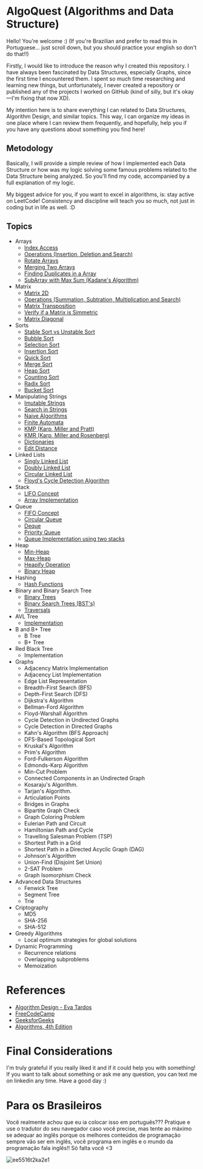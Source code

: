 # AlgoQuest (Algorithms and Data Structure)

Hello! You're welcome :) (If you're Brazilian and prefer to read this in Portuguese... just scroll down, but you should practice your english so don't do that!!)

Firstly, I would like to introduce the reason why I created this repository. I have always been fascinated by Data Structures, especially Graphs, since the first time I encountered them. I spent so much time researching and learning new things, but unfortunately, I never created a repository or published any of the projects I worked on GitHub (kind of silly, but it's okay—I'm fixing that now XD).

My intention here is to share everything I can related to Data Structures, Algorithm Design, and similar topics. This way, I can organize my ideas in one place where I can review them frequently, and hopefully, help you if you have any questions about something you find here!

## Metodology

Basically, I will provide a simple review of how I implemented each Data Structure or how was my logic solving some famous problems related to the Data Structure being analyzed. So you'll find my code, accompanied by a full explanation of my logic.

My biggest advice for you, if you want to excel in algorithms, is: stay active on LeetCode! Consistency and discipline will teach you so much, not just in coding but in life as well. :D

## Topics
- Arrays
    - [Index Access](Implementations/Arrays/index_access.cpp)
    - [Operations (Insertion, Deletion and Search)](Implementations/Arrays/operations.cpp) 
    - [Rotate Arrays](Implementations/Arrays/rotate_array.cpp)
    - [Merging Two Arrays](Implementations/Arrays/merging_arrays.cpp)
    - [Finding Duplicates in a Array](Implementations/Arrays/find_duplicated.cpp)
    - [SubArray with Max Sum (Kadane's Algorithm)](Implementations/Arrays/kadane_algo.cpp)
- Matrix
    - [Matrix 2D](Implementations/Matrix/2d_matrix.cpp)
    - [Operations (Summation, Subtration, Multiplication and Search)](Implementations/Matrix/Operations/)
    - [Matrix Transposition](Implementations/Matrix/transposition.cpp)
    - [Verify if a Matrix is Simmetric](Implementations/Matrix/verify_simmetry.cpp)
    - [Matrix Diagonal](Implementations/Matrix/matrix_diagonal.cpp)
- Sorts
    - [Stable Sort vs Unstable Sort](Implementations/Sorts/stable_sorts.cpp)
    - [Bubble Sort](Implementations/Sorts/bubble_sort.cpp)
    - [Selection Sort](Implementations/Sorts/selection_sort.cpp)
    - [Insertion Sort](Implementations/Sorts/insertion_sort.cpp)
    - [Quick Sort](Implementations/Sorts/quick_sort.cpp)
    - [Merge Sort](Implementations/Sorts/merge_sort.cpp)
    - [Heap Sort](Implementations/Sorts/heap_sort.cpp)
    - [Counting Sort](Implementations/Sorts/counting_sort.cpp)
    - [Radix Sort](Implementations/Sorts/radix_sort.cpp)
    - [Bucket Sort](Implementations/Sorts/bucket_sort.cpp)
- Manipulating Strings
    - [Imutable Strings](Implementations/Strings/imutable_strings.cpp)
    - [Search in Strings](Implementations/Strings/search_strings.cpp)
    - [Naive Algorithms](Implementations/Strings/naive_strings.cpp)
    - [Finite Automata](Implementations/Strings/finite_automata.cpp)
    - [KMP (Karp, Miller and Pratt)](Implementations/Strings/kmp_algo.cpp)
    - [KMR (Karp, Miller and Rosenberg)](Implementations/Strings/kmr_algo.cpp)
    - [Dictionaries](Implementations/Strings/dictionaries.cpp)
    - [Edit Distance](Implementations/Strings/edit_distance.cpp)
- Linked Lists
    - [Singly Linked List](Implementations/LinkedLists/singly_linked.cpp)
    - [Doubly Linked List](Implementations/LinkedLists/doubly_linked.cpp)
    - [Circular Linked List](Implementations/LinkedLists/circular_linked.cpp)
    - [Floyd's Cycle Detection Algorithm](Implementations/LinkedLists/floyd_algo.cpp)
- Stack
    - [LIFO Concept](Implementations/Stack/lifo.cpp)
    - [Array Implementation](Implementations/Stack/array_imp.cpp)
- Queue
    - [FIFO Concept](Implementations/Queue/fifo.cpp)
    - [Circular Queue](Implementations/Stack/circular_queue.cpp)
    - [Deque](Implementations/Stack/deque.cpp)
    - [Priority Queue](Implementations/Stack/priority_queue.cpp)
    - [Queue Implementation using two stacks](Implementations/Stack/two_stacks.cpp)
- Heap
    - [Min-Heap](Implementations/Heaps/minheap.cpp)
    - [Max-Heap](Implementations/Heaps/maxheap.cpp)
    - [Heapify Operation](Implementations/Heaps/heapify.cpp)
    - [Binary Heap](Implementations/Heaps/binary_heap.cpp)
- Hashing
    - [Hash Functions](Implementations/Hashing/hashing.cpp)
- Binary and Binary Search Tree
    - [Binary Trees](Implementations/BinaryTree/binary_tree.cpp)
    - [Binary Search Trees (BST's)](Implementations/BinaryTree/bst.cpp)
    - [Traversals](Implementations/BinaryTree/traversals.cpp)
- AVL Tree
    - [Implementation](Implementations/AVLTree/avl_tree.cpp)
- B and B+ Tree
    - B Tree
    - B+ Tree
- Red Black Tree
    - Implementation 
- Graphs
    - Adjacency Matrix Implementation
    - Adjacency List Implementation 
    - Edge List Representation
    - Breadth-First Search (BFS)
    - Depth-First Search (DFS)
    - Dijkstra's Algorithm
    - Bellman-Ford Algorithm
    - Floyd-Warshall Algorithm
    - Cycle Detection in Undirected Graphs
    - Cycle Detection in Directed Graphs
    - Kahn's Algorithm (BFS Approach)
    - DFS-Based Topological Sort
    - Kruskal's Algorithm
    - Prim's Algorithm
    - Ford-Fulkerson Algorithm
    - Edmonds-Karp Algorithm
    - Min-Cut Problem
    - Connected Components in an Undirected Graph
    - Kosaraju's Algorithm.
    - Tarjan's Algorithm.
    - Articulation Points
    - Bridges in Graphs
    - Bipartite Graph Check
    - Graph Coloring Problem
    - Eulerian Path and Circuit
    - Hamiltonian Path and Cycle
    - Travelling Salesman Problem (TSP)
    - Shortest Path in a Grid
    - Shortest Path in a Directed Acyclic Graph (DAG)
    - Johnson's Algorithm
    - Union-Find (Disjoint Set Union)
    - 2-SAT Problem
    - Graph Isomorphism Check
- Advanced Data Structures
    - Fenwick Tree
    - Segment Tree
    - Trie
- Criptography
    - MD5
    - SHA-256
    - SHA-512
- Greedy Algorithms
    - Local optimum strategies for global solutions
- Dynamic Programming
    - Recurrence relations
    - Overlapping subproblems 
    - Memoization

# References

- [Algorithm Design - Eva Tardos](https://www.cs.princeton.edu/~wayne/kleinberg-tardos/)
- [FreeCodeCamp](https://www.freecodecamp.org/)
- [GeeksforGeeks](https://www.geeksforgeeks.org/)
- [Algorithms, 4th Edition](https://algs4.cs.princeton.edu/home/)

# Final Considerations 

I'm truly grateful if you really liked it and if it could help you with something! If you want to talk about something or ask me any question, you can text me on linkedin any time. Have a good day :)

# Para os Brasileiros

Você realmente achou que eu ia colocar isso em português??? Pratique e use o tradutor do seu navegador caso você precise, mas tente ao máximo se adequar ao inglês porque os melhores conteúdos de programação sempre vão ser em inglês, você programa em inglês e o mundo da programação fala inglês!! Só falta você <3

![ee5516t2ka2e1](https://github.com/user-attachments/assets/6acb53b3-e1e9-4fba-8f5e-f88dfcfb7436)
